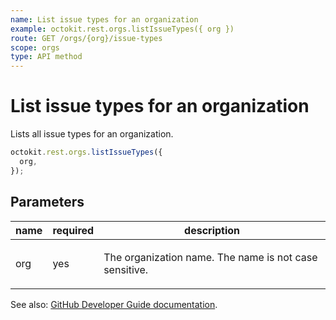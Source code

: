 ```yaml
---
name: List issue types for an organization
example: octokit.rest.orgs.listIssueTypes({ org })
route: GET /orgs/{org}/issue-types
scope: orgs
type: API method
---
```


# List issue types for an organization

Lists all issue types for an organization.

```js
octokit.rest.orgs.listIssueTypes({
  org,
});
```

## Parameters

<table>
  <thead>
    <tr>
      <th>name</th>
      <th>required</th>
      <th>description</th>
    </tr>
  </thead>
  <tbody>
    <tr><td>org</td><td>yes</td><td>

The organization name. The name is not case sensitive.

</td></tr>
  </tbody>
</table>

See also: [GitHub Developer Guide documentation](https://docs.github.com/rest/orgs/issue-types#list-issue-types-for-an-organization).
